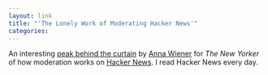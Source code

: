 ```yaml
---
layout: link
title: "'The Lonely Work of Moderating Hacker News'"
categories: 
---
```


An interesting [peak behind the curtain](https://www.newyorker.com/news/letter-from-silicon-valley/the-lonely-work-of-moderating-hacker-news) by [Anna Wiener](https://twitter.com/annawiener) for *The New Yorker* of how moderation works on [Hacker News](https://news.ycombinator.com/). I read Hacker News every day.
